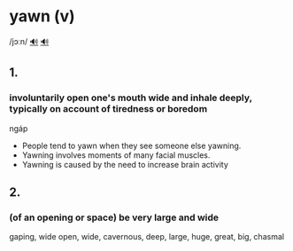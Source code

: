 # yawn (v)

/jɔːn/ [🔊](https://www.oxfordlearnersdictionaries.com/media/english/uk_pron/y/yaw/yawn_/yawn__gb_1.mp3) [🔊](https://www.oxfordlearnersdictionaries.com/media/english/us_pron/y/yaw/yawn_/yawn__us_1.mp3)

## 1.

### involuntarily open one's mouth wide and inhale deeply, typically on account of tiredness or boredom

ngáp

- People tend to yawn when they see someone else yawning.
- Yawning involves moments of many facial muscles.
- Yawning is caused by the need to increase brain activity

## 2.

### (of an opening or space) be very large and wide

gaping, wide open, wide, cavernous, deep, large, huge, great, big, chasmal